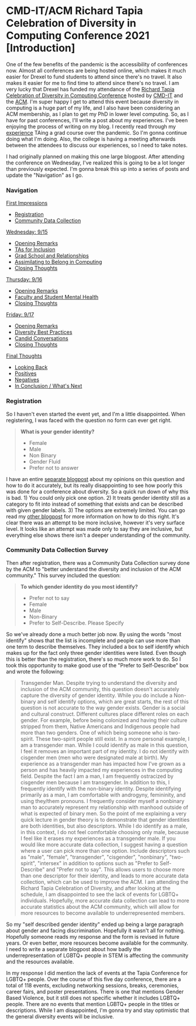 # CMD-IT/ACM Richard Tapia Celebration of Diversity in Computing Conference 2021 \[Introduction\]

One of the few benefits of the pandemic is the accessibility of conferences now.
Almost all conferences are being hosted online, which makes it much easier for
Drexel to fund students to attend since there's no travel. It also makes it
easier for me to find time to attend since there's no travel. I am very lucky
that Drexel has funded my attendance of the
[Richard Tapia Celebration of Diversity in Computing Conference](https://tapiaconference.cmd-it.org/)
hosted by [CMD-IT](https://cmd-it.org/) and the [ACM](https://www.acm.org/).
I'm super happy I get to attend this event because diversity in computing is a
huge part of my life, and I also have been considering an ACM membership, as I
plan to get my PhD in lower level computing. So, as I have for past conferences,
I'll write a post about my experiences. I've been enjoying the process of
writing on my blog. I recently read through my [experience](../20200616/570.html)
TAing a grad course over the pandemic. So I'm gonna continue doing what I'm
doing. Also, the college is having a meeting afterwards between the attendees to
discuss our experiences, so I need to take notes.

I had originally planned on making this one large blogpost. After attending the
conference on Wednesday, I've realized this is going to be a lot longer than
previously expected. I'm gonna break this up into a series of posts and update
the "Navigation" as I go.

<h3 class="pr">Navigation</h3>

<span class="pi">[First Impressions](../20210915/tapiaintro.html)</span>

- [Registration](../20210915/tapiaintro.html#reg)
- [Community Data Collection](../20210915/tapiaintro.html#cdc)

[Wednesday: 9/15](../20210915/tapiawed.html)

- [Opening Remarks](../20210915/tapiawed.html#or)
- [TAs for Inclusion](../20210915/tapiawed.html#ta)
- [Grad School and Relationships](../20210915/tapiawed.html#gr)
- [Assimilating to Belong in Computing](../20210915/tapiawed.html#as)
- [Closing Thoughts](../20210915/tapiawed.html#ct)

[Thursday: 9/16](../20210916/tapiathurs.html)

- [Opening Remarks](../20210916/tapiathurs.html#or)
- [Faculty and Student Mental Health](../20210916/tapiathurs.html#mh)
- [Closing Thoughts](../20210916/tapiathurs.html#ct)

[Friday: 9/17](../20210917/tapiafri.html)

- [Opening Remarks](../20210917/tapiafri.html#or)
- [Diversity Best Practices](../20210917/tapiafri.html#bp)
- [Candid Conversations](../20210917/tapiafri.html#cc)
- [Closing Thoughts](../20210917/tapiafri.html#ct)

[Final Thoughts](../20210918/tapiafinal.html)

- [Looking Back](../20210918/tapiafinal.html#lb)
- [Positives](../20210918/tapiafinal.html#p)
- [Negatives](../20210918/tapiafinal.html#n)
- [In Conclusion / What's Next](../20210918/tapiafinal.html#cw)


<h3 class="po" id="reg">Registration</h3>

So I haven't even started the event yet, and I'm a little disappointed. When
registering, I was faced with the question no form can ever get right.

> **What is your gender identity?**
>
> - Female
> - Male
> - Non Binary
> - Gender Fluid
> - Prefer not to answer

I have an entire [separate blogpost](../20210912/identitydata.html) about my
opinions on this question and how to do it accurately, but its really
disappointing to see how poorly this was done for a conference about diversity.
So a quick run down of why this is bad. 1) You could only pick one option. 2) It
treats gender identity still as a category to fit into instead of something that
exists and can be described with given gender labels. 3) The options are
extremely limited. You can go read my
[other blogpost](../20210912/identitydata.html) for more information on how to do
this right. It's clear there was an attempt to be more inclusive, however it's
very surface level. It looks like an attempt was made only to say they are
inclusive, but everything else shows there isn't a deeper understanding of the
community.


<h3 class="py" id="cdc">Community Data Collection Survey</h3>

Then after registration, there was a Community Data Collection survey done by
the ACM to "better understand the diversity and inclusion of the ACM community."
This survey included the question:

> **To which gender identity do you most identify?**
>
> - Prefer not to say
> - Female
> - Male
> - Non-Binary
> - Prefer to Self-Describe. Please Specify

So we've already done a much better job now. By using the words "most identify"
shows that the list is incomplete and people can use more than one term to
describe themselves. They included a box to self identify which makes up for the
fact only three gender identities were listed. Even though this is better than
the registration, there's so much more work to do. So I took this opportunity to
make good use of the "Prefer to Self-Describe" box and wrote the following:

> Transgender Man. Despite trying to understand the diversity and inclusion of
> the ACM community, this question doesn't accurately capture the diversity of
> gender identity. While you do include a Non-binary and self identify options,
> which are great starts, the rest of this question is not accurate to the way
> gender exists. Gender is a social and cultural construct. Different cultures
> place different roles on each gender. For example, before being colonized and
> having their culture stripped from them, Native Americans and Indigenous
> people had more than two genders. One of which being someone who is
> two-spirit. These two-spirit people still exist. In a more personal example,
> I am a transgender man. While I could identify as male in this question, I
> feel it removes an important part of my identity. I do not identify with 
> cisgender men (men who were designated male at birth). My experience as a
> transgender man has impacted how I've grown as a person and has heavily
> impacted my experiences in the computing field. Despite the fact I am a man, I
> am frequently ostracized by cisgender men because I am transgender. In
> addition to this, I frequently identify with the non-binary identity. Despite
> identifying primarily as a man, I am comfortable with androgyny, femininity,
> and using they/them pronouns. I frequently consider myself a nonbinary man to
> accurately represent my relationship with manhood outside of what is expected
> of binary men. So the point of me explaining a very quick lecture in gender
> theory is to demonstrate that gender identities are both identities, but also
> descriptors. While I do identify as a male, in this context, I do not feel
> comfortable choosing only male, because I feel like it erases my experiences
> as a transgender male. If you would like more accurate data collection, I
> suggest having a question where a user can pick more than one option. Include
> descriptors such as "male", "female", "transgender", "cisgender", "nonbinary",
> "two-spirit", "intersex" in addition to options such as "Prefer to
> Self-Describe" and "Prefer not to say". This allows users to choose more than
> one descriptor for their identity, and leads to more accurate data collection,
> which can be used to improve the ACM. I am attending the Richard Tapia
> Celebration of Diversity, and after looking at the schedule, I am disappointed
> to see the lack of events for LGBTQ+ individuals. Hopefully, more accurate
> data collection can lead to more accurate statistics about the ACM community,
> which will allow for more resources to become available to underrepresented
> members.

So my "self described gender identity" ended up being a large paragraph about
gender and facing discrimination. Hopefully it wasn't all for nothing. Hopefully
someone reads my response and the form is revised in future years. Or even
better, more resources become available for the community. I need to write a
separate blogpost about how badly the underrepresentation of LGBTQ+ people in
STEM is affecting the community and the resources available.

In my response I did mention the lack of events at the Tapia Conference for
LGBTQ+ people. Over the course of this five day conference, there are a total of
118 events, excluding networking sessions, breaks, ceremonies, career fairs, and
poster presentations. There is one that mentions Gender Based Violence, but it
still does not specific whether it includes LGBTQ+ people. There are no events
that mention LGBTQ+ people in the titles or descriptions. While I am
disappointed, I'm gonna try and stay optimistic that the general diversity
events will be inclusive.

